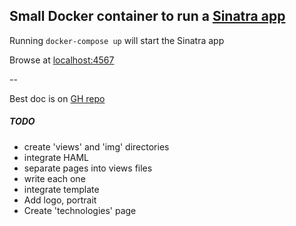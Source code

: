 
## Small Docker container to run a [Sinatra app](http://sinatrarb.com/)

Running `docker-compose up` will start the Sinatra app

Browse at [localhost:4567](http://localhost:4567)


--

Best doc is on [GH repo](https://github.com/sinatra/sinatra)


##### TODO

- create 'views' and 'img' directories
- integrate HAML
- separate pages into views files
- write each one
- integrate template
- Add logo, portrait
- Create 'technologies' page
